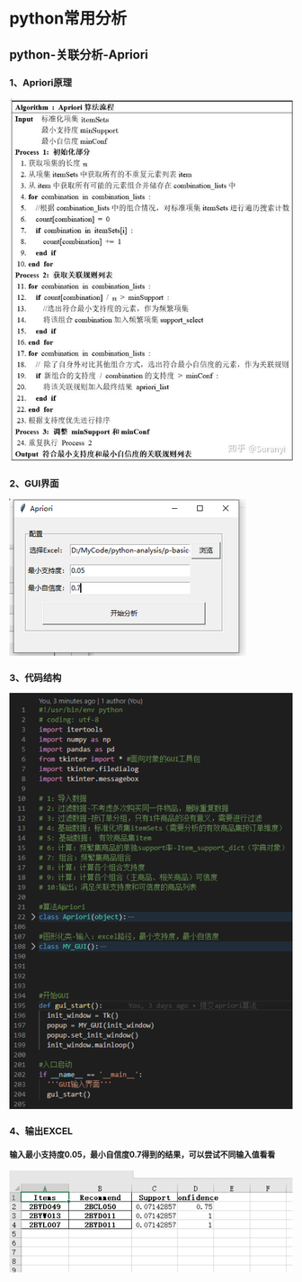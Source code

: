 # python常用分析
## python-关联分析-Apriori
### 1、Apriori原理
![](https://github.com//songsunny00/python-analysis/blob/master/p-basic-examples/Apriori/IMG/RULE.jpg?raw=true)  
### 2、GUI界面
![](https://github.com//songsunny00/python-analysis/blob/master/p-basic-examples/Apriori/IMG/GUI.png?raw=true)  
### 3、代码结构
![](https://github.com//songsunny00/python-analysis/blob/master/p-basic-examples/Apriori/IMG/CODE.png?raw=true)  
### 4、输出EXCEL
#### 输入最小支持度0.05，最小自信度0.7得到的结果，可以尝试不同输入值看看
![](https://github.com//songsunny00/python-analysis/blob/master/p-basic-examples/Apriori/IMG/RESULT.png?raw=true)  

